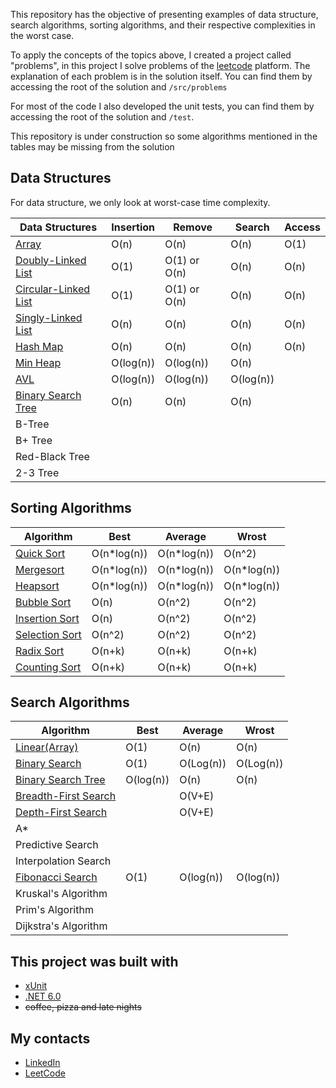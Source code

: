 This repository has the objective of presenting examples of data structure, search algorithms, sorting algorithms, and their respective complexities in the worst case. 

To apply the concepts of the topics above, I created a project called "problems", in this project I solve problems of the [leetcode](https://leetcode.com/) platform. The explanation of each problem is in the solution itself. You can find them by accessing the root of the solution and `/src/problems`

For most of the code I also developed the unit tests, you can find them by accessing the root of the solution and `/test`.

This repository is under construction so some algorithms mentioned in the tables may be missing from the solution


## Data Structures

For data structure, we only look at worst-case time complexity.

| Data Structures                                                                                                                                                 | Insertion | Remove       | Search | Access |
| --------------------------------------------------------------------------------------------------------------------------------------------------------------- | --------- | ------------ | ------ | ------ |
| [Array](https://github.com/HenrySaldanha/algorithms/blob/main/src/DataStructure/Array/SimpleArray.cs)                                         | O(n)      | O(n)         | O(n)   | O(1)   |
| [Doubly-Linked List](https://github.com/HenrySaldanha/algorithms/blob/main/src/DataStructure/List/DoublyLinkedList/DoublyLinkedList.cs)       | O(1)      | O(1) or O(n) | O(n)   | O(n)   |
| [Circular-Linked List](https://github.com/HenrySaldanha/algorithms/blob/main/src/DataStructure/List/CircularLinkedList/CircularLinkedList.cs) | O(1)      | O(1) or O(n) | O(n)   | O(n)   |
| [Singly-Linked List](https://github.com/HenrySaldanha/algorithms/blob/main/src/DataStructure/List/SinglyLinkedList/SinglyLinkedList.cs) | O(n)      | O(n) | O(n)   | O(n)   |
| [Hash Map](https://github.com/HenrySaldanha/algorithms/blob/main/src/DataStructure/HashMap/HashMap.cs) | O(n)      | O(n) | O(n)   | O(n)   |
| [Min Heap](https://github.com/HenrySaldanha/algorithms/blob/main/src/DataStructure/Heap/MinHeap/MinHeap.cs)  |      O(log(n))     |      O(log(n))        |    O(n)    |        |
| [AVL](https://github.com/HenrySaldanha/algorithms/blob/main/src/DataStructure/Tree/AVL/AVL.cs) | O(log(n))      | O(log(n)) | O(log(n))   |    |
| [Binary Search Tree](https://github.com/HenrySaldanha/algorithms/blob/main/src/DataStructure/Tree/BinarySearchTree/BinarySearchTree.cs) | O(n)      | O(n) | O(n)   |    |
| B-Tree   |           |              |        |        |
| B+ Tree  |           |              |        |        |
| Red-Black Tree |           |              |        |        |
| 2-3 Tree  |           |              |        |        |

## Sorting Algorithms

| Algorithm      | Best | Average | Wrost | 
| -------------- | ---- | ------- | ----- |
| [Quick Sort](https://github.com/HenrySaldanha/algorithms/blob/main/src/Sorting/QuickSort/QuickSort.cs)     |   O(n*log(n))    |    O(n*log(n))     |    O(n^2)   | 
| [Mergesort](https://github.com/HenrySaldanha/algorithms/blob/main/src/Sorting/MergeSort/MergeSort.cs)     |   O(n*log(n))    |    O(n*log(n))     |    O(n*log(n))   | 
| [Heapsort](https://github.com/HenrySaldanha/algorithms/blob/main/src/Sorting/HeapSort/HeapSort.cs)      |  O(n*log(n))    |   O(n*log(n))      |   O(n*log(n))    |       |
| [Bubble Sort](https://github.com/HenrySaldanha/algorithms/blob/main/src/Sorting/BubbleSort/BubbleSort.cs) | O(n)      | O(n^2) | O(n^2)   |
| [Insertion Sort](https://github.com/HenrySaldanha/algorithms/blob/main/src/Sorting/InsertionSort/InsertionSort.cs) |  O(n)    |   O(n^2)      |    O(n^2)    |  
| [Selection Sort](https://github.com/HenrySaldanha/algorithms/blob/main/src/Sorting/SelectionSort/SelectionSort.cs) | O(n^2)   |   O(n^2)      |    O(n^2)    |  
| [Radix Sort](https://github.com/HenrySaldanha/algorithms/blob/main/src/Sorting/RadixSort/RadixSort.cs) | O(n+k)   |   O(n+k)      |    O(n+k)    |  
| [Counting Sort](https://github.com/HenrySaldanha/algorithms/blob/main/src/Sorting/CountingSort/CountingSort.cs) | O(n+k)   |   O(n+k)      |    O(n+k)    |  

## Search Algorithms

| Algorithm            | Best | Average | Wrost |
| -------------------- | ---- | ------- | ----- |
| [Linear(Array)](https://github.com/HenrySaldanha/algorithms/blob/main/src/Search/Linear/Linear.cs)      |   O(1)   |    O(n)     |   O(n)    |
| [Binary Search](https://github.com/HenrySaldanha/algorithms/blob/main/src/Search/BinarySearch/BinarySearch.cs)        |    O(1)  |    O(Log(n))     |    O(Log(n))    |
| [Binary Search Tree](https://github.com/HenrySaldanha/algorithms/blob/main/src/Search/BinarySearchTree/BinarySearchTree.cs)  |   O(log(n))   |    O(n)     |   O(n)      |
| [Breadth-First Search](https://github.com/HenrySaldanha/algorithms/blob/main/src/Search/BreadthFirstSearch/BreadthFirstSearch.cs) |    |     O(V+E)     |      |
| [Depth-First Search](https://github.com/HenrySaldanha/algorithms/blob/main/src/Search/DepthFirstSearch/DepthFirstSearch.cs)   |        |     O(V+E)     |      |
| A*                   |      |         |       |
| Predictive Search    |      |         |       |
| Interpolation Search |      |         |
| [Fibonacci Search](https://github.com/HenrySaldanha/algorithms/blob/main/src/Search/FibonacciSearch/FibonacciSearch.cs)      |   O(1)   |    O(log(n))     |   O(log(n))    |
| Kruskal's Algorithm  |      |         |       |
| Prim's Algorithm     |      |         |       |
| Dijkstra's Algorithm |      |         |       |


## This project was built with
* [xUnit](https://xunit.net/)
* [.NET 6.0](https://dotnet.microsoft.com/en-us/download/dotnet/6.0)
* ~~coffee, pizza and late nights~~

## My contacts
* [LinkedIn](https://www.linkedin.com/in/henry-saldanha-3b930b98/)
* [LeetCode](https://leetcode.com/user5265z/)